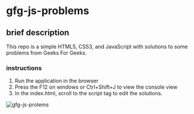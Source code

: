 # gfg-js-problems

## brief description
This repo is a simple HTML5, CSS3, and JavaScript with solutions to some problems from Geeks For Geeks.

### instructions
1. Run the application in the browser
2. Press the F12 on windows or Ctrl+Shift+J to view the console view
3. In the index.html, scroll to the script tag to edit the solutions.

![gfg-js-prolems](https://github.com/user-attachments/assets/11596a66-235c-4a30-a61d-0e59c6d6c310)